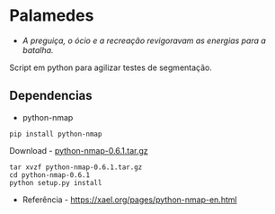 # Palamedes
- *A preguiça, o ócio e a recreação revigoravam as energias para a batalha.*

Script em python para agilizar testes de segmentação.

## Dependencias
- python-nmap

```
pip install python-nmap
```

Download - [python-nmap-0.6.1.tar.gz](https://xael.org/pages/python-nmap-0.6.1.tar.gz)


```
tar xvzf python-nmap-0.6.1.tar.gz
cd python-nmap-0.6.1
python setup.py install
```

* Referência -  https://xael.org/pages/python-nmap-en.html
